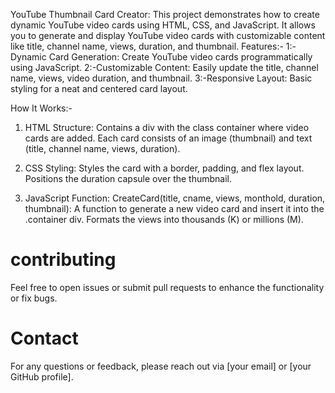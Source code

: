 YouTube Thumbnail Card Creator:
This project demonstrates how to create dynamic YouTube video cards using HTML, CSS, and JavaScript. It allows you to generate and display YouTube video cards with customizable content like title, channel name, views, duration, and thumbnail.
Features:-
1:-Dynamic Card Generation: Create YouTube video cards programmatically using JavaScript.
2:-Customizable Content: Easily update the title, channel name, views, video duration, and thumbnail.
3:-Responsive Layout: Basic styling for a neat and centered card layout.

How It Works:-

1) HTML Structure:
Contains a div with the class container where video cards are added.
Each card consists of an image (thumbnail) and text (title, channel name, views, duration).

 
2) CSS Styling:
Styles the card with a border, padding, and flex layout.
Positions the duration capsule over the thumbnail.


3) JavaScript Function:
CreateCard(title, cname, views, monthold, duration, thumbnail): A function to generate a new video card and insert it into the .container div.
Formats the views into thousands (K) or millions (M).

# contributing
Feel free to open issues or submit pull requests to enhance the functionality or fix bugs.

# Contact
For any questions or feedback, please reach out via [your email] or [your GitHub profile].
